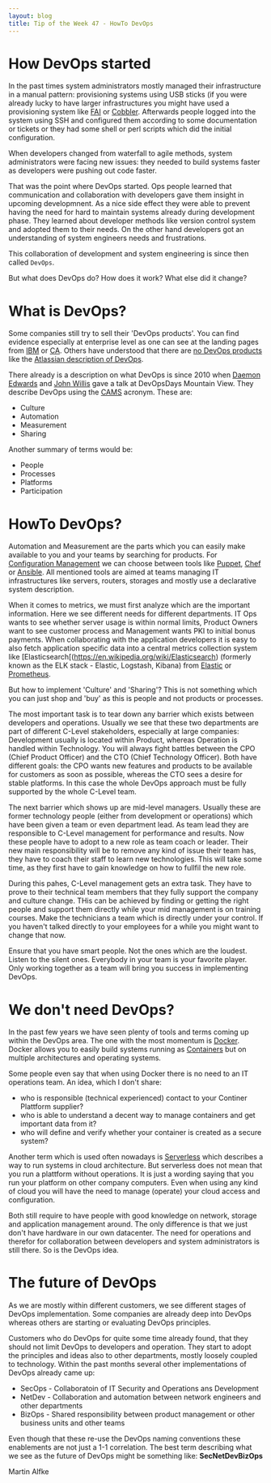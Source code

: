 ```yaml
---
layout: blog
title: Tip of the Week 47 - HowTo DevOps
---
```


# How DevOps started

In the past times system administrators mostly managed their infrastructure in a manual pattern: provisioning systems using USB sticks (if you were already lucky to have larger infrastructures you might have used a provisioning system like [FAI](https://fai-project.org/) or [Cobbler]((http://cobbler.github.io/)). Afterwards people logged into the system using SSH and configured them according to some documentation or tickets or they had some shell or perl scripts which did the initial configuration.

When developers changed from waterfall to agile methods, system administrators were facing new issues: they needed to build systems faster as developers were pushing out code faster.

That was the point where DevOps started. Ops people learned that communication and collaboration with developers gave them insight in upcoming developmnent. As a nice side effect they were able to prevent having the need for hard to maintain systems already during development phase. They learned about developer methods like version control system and adopted them to their needs. On the other hand developers got an understanding of system engineers needs and frustrations.

This collaboration of development and system engineering is since then called `DevOps`.

But what does DevOps do? How does it work? What else did it change?

# What is DevOps?

Some companies still try to sell their 'DevOps products'. You can find evidence especially at enterprise level as one can see at the landing pages from [IBM](https://www.ibm.com/ibm/devops/us/en/products/) or [CA](https://www.ca.com/us/why-ca/devops.html). Others have understood that there are [no DevOps products](https://techbeacon.com/no-there-no-such-thing-devops-product) like the [Atlassian description of DevOps](https://www.atlassian.com/devops).

There already is a description on what DevOps is since 2010 when [Daemon Edwards](http://devopsdictionary.com/wiki/Damon_Edwards) and [John Willis](http://devopsdictionary.com/index.php?title=John_Willis&action=edit&redlink=1) gave a talk at DevOpsDays Mountain View. They describe DevOps using the [CAMS](http://devopsdictionary.com/wiki/CAMS)  acronym. These are:

- Culture
- Automation
- Measurement
- Sharing

Another summary of terms would be:
- People
- Processes
- Platforms
- Participation

# HowTo DevOps?

Automation and Measurement are the parts which you can easily make available to you and your teams by searching for products.
For [Configuration Management](https://en.wikipedia.org/wiki/Configuration_management) we can choose between tools like [Puppet](https://puppet.com/), [Chef](https://www.chef.io/chef/) or [Ansible](https://www.ansible.com/). All mentioned tools are aimed at teams managing IT infrastructures like servers, routers, storages and mostly use a declarative system description.

When it comes to metrics, we must first analyze which are the important information. Here we see different needs for different departments. IT Ops wants to see whether server usage is within normal limits, Product Owners want to see customer process and Management wants PKI to initial bonus payments.
When collaborating with the application developers it is easy to also fetch application specific data into a central metrics collection system like [Elasticsearch[(https://en.wikipedia.org/wiki/Elasticsearch) (formerly known as the ELK stack - Elastic, Logstash, Kibana) from [Elastic](https://www.elastic.co/webinars/introduction-elk-stack) or [Prometheus](https://prometheus.io/).

But how to implement 'Culture' and 'Sharing'? This is not something which you can just shop and 'buy' as this is people and not products or processes.

The most important task is to tear down any barrier which exists between developers and operations. Usually we see that these two departments are part of different C-Level stakeholders, especially at large companies: Development usually is located within Product, whereas Operation is handled within Technology. You will always fight battles between the CPO (Chief Product Officer) and the CTO (Chief Technology Officer). Both have different goals: the CPO wants new features and products to be available for customers as soon as possible, whereas the CTO sees a desire for stable platforms.
In this case the whole DevOps approach must be fully supported by the whole C-Level team.

The next barrier which shows up are mid-level managers. Usually these are former technology people (either from development or operations) which have been given a team or even department lead. As team lead they are responsible to C-Level management for performance and results. Now these people have to adopt to a new role as team coach or leader. Their new main responsibility will be to remove any kind of issue their team has, they have to coach their staff to learn new technologies. This will take some time, as they first have to gain knowledge on how to fullfil the new role.

During this pahes, C-Level management gets an extra task. They have to prove to their technical team members that they fully support the company and culture change. THis can be achieved by finding or getting the right people and support them directly while your mid management is on training courses. Make the technicians a team which is directly under your control. If you haven't talked directly to your employees for a while you might want to change that now.

Ensure that you have smart people. Not the ones which are the loudest. Listen to the silent ones. Everybody in your team is your favorite player. Only working together as a team will bring you success in implementing DevOps.

# We don't need DevOps?

In the past few years we have seen plenty of tools and terms coming up within the DevOps area.
The one with the most momentum is [Docker](https://www.docker.com/). Docker allows you to easily build systems running as [Containers](https://en.wikipedia.org/wiki/LXC) but on multiple architectures and operating systems.

Some people even say that when using Docker there is no need to an IT operations team. An idea, which I don't share:
- who is responsible (technical experienced) contact to your Continer Plattform supplier?
- who is able to understand a decent way to manage containers and get important data from it?
- who will define and verify whether your container is created as a secure system?

Another term which is used often nowadays is [Serverless](https://en.wikipedia.org/wiki/Serverless_computing) which describes a way to run systems in cloud architecture. But serverless does not mean that you run a plattform without operations. It is just a wording saying that you run your platform on other company computers.
Even when using any kind of cloud you will have the need to manage (operate) your cloud access and configuration.

Both still require to have people with good knowledge on network, storage and application management around. The only difference is that we just don't have hardware in our own datacenter. The need for operations and therefor for collaboration between developers and system administrators is still there. So is the DevOps idea.

# The future of DevOps

As we are mostly within different customers, we see different stages of DevOps implementation. Some companies are already deep into DevOps whereas others are starting or evaluating DevOps principles.

Customers who do DevOps for quite some time already found, that they should not limit DevOps to developers and operation. They start to adopt the principles and ideas also to other departments, mostly loosely coupled to technology.
Within the past months several other implementations of DevOps already came up:
- SecOps - Collaboratoin of IT Security and Operations ans Development
- NetDev - Collaboration and automation between network engineers and other departments
- BizOps - Shared responsibility between product management or other business units and other teams

Even though that these re-use the DevOps naming conventions these enablements are not just a 1-1 correlation. The best term describing what we see as the future of DevOps might be something like: **SecNetDevBizOps**

Martin Alfke

